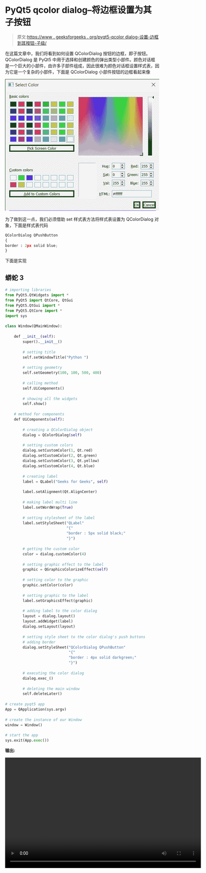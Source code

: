 # PyQt5 qcolor dialog–将边框设置为其子按钮

> 原文:[https://www . geeksforgeeks . org/pyqt5-qcolor dialog-设置-边框到其按钮-子级/](https://www.geeksforgeeks.org/pyqt5-qcolordialog-setting-border-to-its-push-button-child/)

在这篇文章中，我们将看到如何设置 QColorDialog 按钮的边框，即子按钮。QColorDialog 是 PyQt5 中用于选择和创建颜色的弹出类型小部件。颜色对话框是一个巨大的小部件，由许多子部件组成，因此很难为颜色对话框设置样式表，因为它是一个复杂的小部件，下面是 QColorDialog 小部件按钮的边框看起来像

![](img/474c77f7de3768e1625e212cb4267d29.png)

为了做到这一点，我们必须借助 set 样式表方法将样式表设置为 QColorDialog 对象，下面是样式表代码

```py
QColorDialog QPushButton
{
border : 2px solid blue;
}
```

下面是实现

## 蟒蛇 3

```py
# importing libraries
from PyQt5.QtWidgets import *
from PyQt5 import QtCore, QtGui
from PyQt5.QtGui import *
from PyQt5.QtCore import *
import sys

class Window(QMainWindow):

    def __init__(self):
        super().__init__()

        # setting title
        self.setWindowTitle("Python ")

        # setting geometry
        self.setGeometry(100, 100, 500, 400)

        # calling method
        self.UiComponents()

        # showing all the widgets
        self.show()

    # method for components
    def UiComponents(self):

        # creating a QColorDialog object
        dialog = QColorDialog(self)

        # setting custom colors
        dialog.setCustomColor(1, Qt.red)
        dialog.setCustomColor(2, Qt.green)
        dialog.setCustomColor(3, Qt.yellow)
        dialog.setCustomColor(4, Qt.blue)

        # creating label
        label = QLabel("Geeks for Geeks", self)

        label.setAlignment(Qt.AlignCenter)

        # making label multi line
        label.setWordWrap(True)

        # setting stylesheet of the label
        label.setStyleSheet("QLabel"
                            "{"
                            "border : 5px solid black;"
                            "}")

        # getting the custom color
        color = dialog.customColor(4)

        # setting graphic effect to the label
        graphic = QGraphicsColorizeEffect(self)

        # setting color to the graphic
        graphic.setColor(color)

        # setting graphic to the label
        label.setGraphicsEffect(graphic)

        # adding label to the color dialog
        layout = dialog.layout()
        layout.addWidget(label)
        dialog.setLayout(layout)

        # setting style sheet to the color dialog's push buttons
        # adding border
        dialog.setStyleSheet("QColorDialog QPushButton"
                             "{"
                             "border : 4px solid darkgreen;"
                             "}")

        # executing the color dialog
        dialog.exec_()

        # deleting the main window
        self.deleteLater()

# create pyqt5 app
App = QApplication(sys.argv)

# create the instance of our Window
window = Window()

# start the app
sys.exit(App.exec())
```

**输出:**

<video class="wp-video-shortcode" id="video-438266-1" width="640" height="360" preload="metadata" controls=""><source type="video/mp4" src="https://media.geeksforgeeks.org/wp-content/uploads/20200624005855/Select-Color-2020-06-24-00-58-29.mp4?_=1">[https://media.geeksforgeeks.org/wp-content/uploads/20200624005855/Select-Color-2020-06-24-00-58-29.mp4](https://media.geeksforgeeks.org/wp-content/uploads/20200624005855/Select-Color-2020-06-24-00-58-29.mp4)</video>